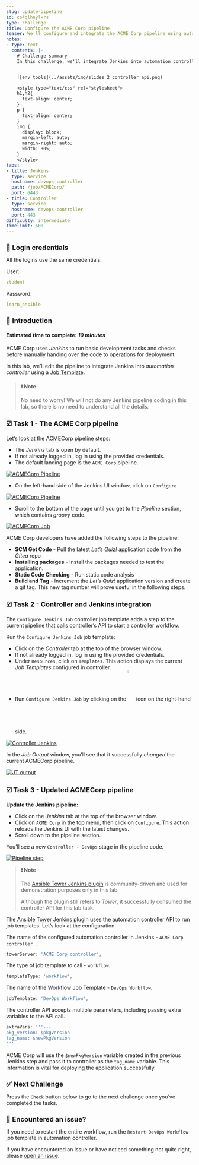 ```yaml
---
slug: update-pipeline
id: co4glhnylxrs
type: challenge
title: Configure the ACME Corp pipeline
teaser: We'll configure and integrate the ACME Corp pipeline using automation controller.
notes:
- type: text
  contents: |-
    # Challenge summary
    In this challenge, we'll integrate Jenkins into automation controller using the API.


    ![env_tools](../assets/img/slides_2_controller_api.png)

    <style type="text/css" rel="stylesheet">
    h1,h2{
      text-align: center;
    }
    p {
      text-align: center;
    }
    img {
      display: block;
      margin-left: auto;
      margin-right: auto;
      width: 80%;
    }
    </style>
tabs:
- title: Jenkins
  type: service
  hostname: devops-controller
  path: /job/ACMECorp/
  port: 6443
- title: Controller
  type: service
  hostname: devops-controller
  port: 443
difficulty: intermediate
timelimit: 600
---
```

🔐 Login credentials
===
All the logins use the same credentials.

User:

```yaml
student
```

Password:

```yaml
learn_ansible
```

👋 Introduction
===
#### Estimated time to complete: _10 minutes_<p>

ACME Corp uses _Jenkins_ to run basic development tasks and checks before manually handing over the code to operations for deployment.

In this lab, we’ll edit the pipeline to integrate Jenkins into _automation controller_ using a [Job Template](https://docs.ansible.com/automation-controller/latest/html/userguide/job_templates.html).


>### **❗️ Note**
>No need to worry! We will not do any Jenkins pipeline coding in this lab, so there is no need to understand all the details.

☑️ Task 1 - The ACME Corp pipeline
===
Let’s look at the ACMECorp pipeline steps:

* The _Jenkins_ tab is open by default.
* If not already logged in, log in using the provided credentials.
* The default landing page is the `ACME Corp` pipeline.

<!-- ![ACMECorp Pipeline](../assets/img/jenkins_acmecorp_job.png) -->
<a href="#jenkins_acmecorp_job">
  <img alt="ACMECorp Pipeline" src="../assets/img/jenkins_acmecorp_job.png" />
</a>

<a href="#" class="lightbox" id="jenkins_acmecorp_job">
  <img alt="ACMECorp Pipeline" src="../assets/img/jenkins_acmecorp_job.png" />
</a>


* On the left-hand side of the Jenkins UI window, click on `Configure`

<!-- ![ACMECorp Configure ](../assets/img/jenkins_acmecorp_configure.png) -->
<a href="#jenkins_acmecorp_configure">
  <img alt="ACMECorp Pipeline" src="../assets/img/jenkins_acmecorp_configure.png" />
</a>

<a href="#" class="lightbox" id="jenkins_acmecorp_configure">
  <img alt="ACMECorp Pipeline" src="../assets/img/jenkins_acmecorp_configure.png" />
</a>

* Scroll to the bottom of the page until you get to the *Pipeline* section, which contains _groovy_ code.

<!-- ![ACMECorp Job](../assets/img/jenkins_acme_initial_pipe.png) -->
<a href="#jenkins_acme_initial_pipe">
  <img alt="ACMECorp Job" src="../assets/img/jenkins_acme_initial_pipe.png" />
</a>

<a href="#" class="lightbox" id="jenkins_acme_initial_pipe">
  <img alt="ACMECorp Job" src="../assets/img/jenkins_acme_initial_pipe.png" />
</a>

ACME Corp developers have added the following steps to the pipeline:

* **SCM Get Code** - Pull the latest _Let’s Quiz!_ application code from the _GItea_ repo
* **Installing packages** - Install the packages needed to test the application.
* **Static Code Checking** - Run static code analysis
* **Build and Tag** - Increment the _Let’s Quiz!_ application version and create a git tag. This new tag number will prove useful in the following steps.

☑️ Task 2 - Controller and Jenkins integration
===

The `Configure Jenkins Job` controller job template adds a step to the current pipeline that calls controller’s API to start a controller workflow.

Run the `Configure Jenkins Job` job template:

* Click on the *Controller* tab at the top of the browser window.
* If not already logged in, log in using the provided credentials.
* Under `Resources`, click on `Templates`. This action displays the current _Job Templates_ configured in controller.
* Run `Configure Jenkins Job` by clicking on the <img src="https://github.com/IPvSean/pictures_for_github/blob/master/launch_job.png?raw=true" style="width:4%; display:inline-block; vertical-align: middle;" /> icon on the right-hand side.

<!-- ![Controller Jenkins](../assets/img/controller_jenkins_jt.png) -->
<a href="#controller_jenkins_jt">
  <img alt="Controller Jenkins"" src="../assets/img/controller_jenkins_jt.png" />
</a>

<a href="#" class="lightbox" id="controller_jenkins_jt">
  <img alt="Controller Jenkins" src="../assets/img/controller_jenkins_jt.png" />
</a>

In the _Job Output_ window, you’ll see that it successfully *changed* the current ACMECorp pipeline.

<!-- ![JT output](../assets/img/controller_jt_jenkins_output.png) -->
<a href="#controller_jt_jenkins_output">
  <img alt="JT output" src="../assets/img/controller_jt_jenkins_output.png" />
</a>

<a href="#" class="lightbox" id="controller_jt_jenkins_output">
  <img alt="JT output" src="../assets/img/controller_jt_jenkins_output.png" />
</a>


☑️ Task 3 - Updated ACMECorp pipeline
===

**Update the Jenkins pipeline:**

* Click on the _Jenkins_ tab at the top of the browser window.
* Click on `ACME Corp` in the top menu, then click on `Configure`. This action reloads the Jenkins UI with the latest changes.
* Scroll down to the pipeline section.

You’ll see a new `Controller - DevOps` stage in the pipeline code.

<!-- ![Pipeline step](../assets/img/jenkins_acme_plugin.png) -->
<a href="#jenkins_acme_plugin">
  <img alt="Pipeline step" src="../assets/img/jenkins_acme_plugin.png" />
</a>

<a href="#" class="lightbox" id="jenkins_acme_plugin">
  <img alt="Pipeline step" src="../assets/img/jenkins_acme_plugin.png" />
</a>



> **❗️ Note**<p>
>The [Ansible Tower Jenkins plugin](https://plugins.jenkins.io/ansible-tower/) is community-driven and used for demonstration purposes only in this lab.
>
>Although the plugin still refers to _Tower_, it successfully consumed the controller API for this lab task.


The [Ansible Tower Jenkins plugin](https://plugins.jenkins.io/ansible-tower/) uses the automation controller API to run job templates. Let’s look at the configuration.

The name of the configured automation controller in Jenkins - `ACME Corp controller `.
```groovy
towerServer: 'ACME Corp controller',
```
The type of job template to call - `workflow`.
```groovy
templateType: 'workflow',
```
The name of the Workflow Job Template - `DevOps Workflow`.
```groovy
jobTemplate: 'DevOps Workflow',
```

The controller API accepts multiple parameters, including passing extra variables to the API call.
```groovy
extraVars: '''---
pkg_version: $pkgVersion
tag_name: $newPkgVersion
'''
```
ACME Corp will use the `$newPkgVersion` variable created in the previous Jenkins step and pass it to controller as the `tag_name` variable. This information is vital for deploying the application successfully.

✅ Next Challenge
===
Press the `Check` button below to go to the next challenge once you’ve completed the tasks.

🐛 Encountered an issue?
====

If you need to restart the entire workflow, run the `Restart DevOps Workflow` job template in automation controller.

If you have encountered an issue or have noticed something not quite right, please [open an issue](https://github.com/ansible/instruqt/issues/new?labels=devops-controller&title=New+DevOps+with+automation+controller+issue+issue:+incident-creation&assignees=craig-br).

<style type="text/css" rel="stylesheet">
  .lightbox {
    display: none;
    position: fixed;
    justify-content: center;
    align-items: center;
    z-index: 999;
    top: 0;
    left: 0;
    right: 0;
    bottom: 0;
    padding: 1rem;
    background: rgba(0, 0, 0, 0.8);
    margin-left: auto;
    margin-right: auto;
    margin-top: auto;
    margin-bottom: auto;
  }
  .lightbox:target {
    display: flex;
  }
  .lightbox img {
    max-width: 60%;
    max-height: 60%;
  }
  img {
    display: block;
    margin-left: auto;
    margin-right: auto;
  }
  h1 {
    font-size: 18px;
  }
  h2 {
    font-size: 16px;
    font-weight: 600
  }
  h3 {
    font-size: 14px;
    font-weight: 600
  }
  p span {
    font-size: 14px;
  }
  ul li span {
    font-size: 14px
  }
</style>
